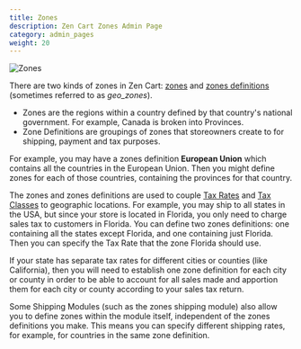 ```yaml
---
title: Zones 
description: Zen Cart Zones Admin Page 
category: admin_pages
weight: 20
---
```


![Zones](/images/zones.png)

There are two kinds of zones in Zen Cart: [zones](/user/admin_pages/locations/zones) and [zones definitions](/user/admin_pages/locations/zones_definitions) (sometimes referred to as _geo\_zones_). 

- Zones are the regions within a country defined by that country's national government.  For example, Canada is broken into Provinces. 
- Zone Definitions are groupings of zones that storeowners create to for shipping, payment and tax purposes.  

For example, you may have a zones definition **European Union** which contains all the countries in the European Union. Then you might define zones for each of those countries, containing the provinces for that country.


The zones and zones definitions are used to couple 
[Tax Rates](/user/admin_pages/locations/tax_rates) and 
[Tax Classes](/user/admin_pages/locations/tax_classes) to geographic locations. 
For example, you may ship to all states in the USA, but since your store is located in Florida, you only need to charge sales tax to customers in Florida. You can define two zones definitions: one containing all the states except Florida, and one containing just Florida. Then you can specify the Tax Rate that the zone Florida should use.

If your state has separate tax rates for different cities or counties (like California), then you will need to establish one zone definition for each city or county in order to be able to account for all sales made and apportion them for each city or county according to your sales tax return.

Some Shipping Modules (such as the zones shipping module) also allow you to define zones within the module itself, independent of the zones definitions you make. This means you can specify different shipping rates, for example, for countries in the same zone definition.

